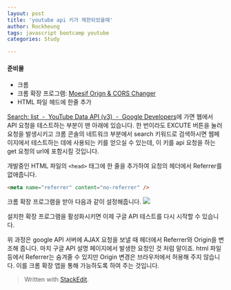 ```yaml
---
layout: post
title: 'youtube api 키가 제한되었을때'
author: Rockheung
tags: javascript bootcamp youtube
categories: Study

---
```

#### 준비물
- 크롬
- 크롬 확장 프로그램: [Moesif Orign & CORS Changer](https://chrome.google.com/webstore/detail/moesif-orign-cors-changer/digfbfaphojjndkpccljibejjbppifbc?utm_source=chrome-ntp-icon)
- HTML 파일 헤드에 한줄 추가

[Search: list &nbsp;-&nbsp; YouTube Data API (v3) &nbsp;-&nbsp; Google Developers](https://developers.google.com/youtube/v3/docs/search/list?hl=ko&apix_params=%7B%22part%22%3A%22snippet%22%2C%22safeSearch%22%3A%22none%22%2C%22type%22%3A%22video%22%2C%22fields%22%3A%22items%2Fid%2FvideoId%2Citems%2Fsnippet%2Ftitle%2Citems%2Fsnippet%2Fdescription%2Citems%2Fsnippet%2Fthumbnails%2Fdefault%2Furl%22%7D)에 가면 웹에서 API 요청을 테스트하는 부분이 맨 아래에 있습니다. 한 번이라도 EXCUTE 버튼을 눌러 요청을 발생시키고 크롬 콘솔의 네트워크 부분에서 search 키워드로 검색하시면 웹페이지에서 테스트하는 데에 사용되는 키를 얻으실 수 있는데, 이 키를 api 요청을 하는 get 요청의 url에 포함시킬 것입니다.

개발중인 HTML 파일의 `<head>` 태그에 한 줄을 추가하여 요청의 헤더에서 Referrer를 없애줍니다.

```html
<meta name="referrer" content="no-referrer" />
```

크롬 확장 프로그램을 받아 다음과 같이 설정해줍니다.
![](https://res.cloudinary.com/rockheung/image/upload/v1551350351/github.io/github_page_-_stackedit.io/google_api_hack.png)

설치한 확장 프로그램을 활성화시키면 이제 구글 API 테스트를 다시 시작할 수 있습니다.

위 과정은 google API 서버에 AJAX 요청을 보낼 때 헤더에서 Referrer와 Origin을 변조해 줍니다. 마치 구글 API 설명 페이지에서 발생한 요청인 것 처럼 말이죠. html 파일 등에서 Referrer는 숨겨줄 수 있지만 Origin 변경은 브라우저에서 허용해 주지 않습니다. 이를 크롬 확장 앱을 통해 가능하도록 하여 주는 것입니다.


> Written with [StackEdit](https://stackedit.io/).



